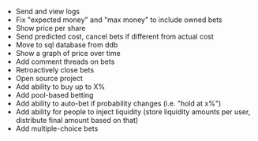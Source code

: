 -   Send and view logs
-   Fix "expected money" and "max money" to include owned bets
-   Show price per share
-   Send predicted cost, cancel bets if different from actual cost
-   Move to sql database from ddb
-   Show a graph of price over time
-   Add comment threads on bets
-   Retroactively close bets
-   Open source project
-   Add ability to buy up to X%
-   Add pool-based betting
-   Add ability to auto-bet if probability changes (i.e. "hold at x%")
-   Add ability for people to inject liquidity (store liquidity amounts per user, distribute final amount based on that)
-   Add multiple-choice bets
